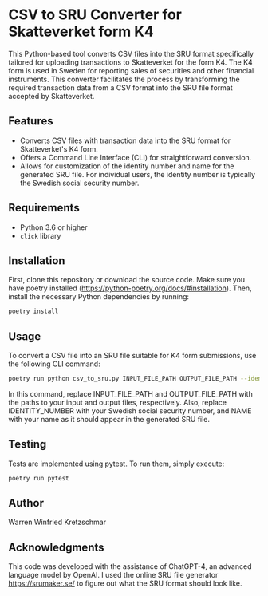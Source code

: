 # CSV to SRU Converter for Skatteverket form K4

This Python-based tool converts CSV files into the SRU format specifically tailored for uploading transactions to Skatteverket for the form K4. The K4 form is used in Sweden for reporting sales of securities and other financial instruments. This converter facilitates the process by transforming the required transaction data from a CSV format into the SRU file format accepted by Skatteverket.

## Features

- Converts CSV files with transaction data into the SRU format for Skatteverket's K4 form.
- Offers a Command Line Interface (CLI) for straightforward conversion.
- Allows for customization of the identity number and name for the generated SRU file. For individual users, the identity number is typically the Swedish social security number.

## Requirements

- Python 3.6 or higher
- `click` library

## Installation

First, clone this repository or download the source code. Make sure you have poetry installed (https://python-poetry.org/docs/#installation). Then, install the necessary Python dependencies by running:

```bash
poetry install
```

## Usage

To convert a CSV file into an SRU file suitable for K4 form submissions, use the following CLI command:

```bash
poetry run python csv_to_sru.py INPUT_FILE_PATH OUTPUT_FILE_PATH --identity "IDENTITY_NUMBER" --name "NAME"
```

In this command, replace INPUT_FILE_PATH and OUTPUT_FILE_PATH with the paths to your input and output files, respectively. Also, replace IDENTITY_NUMBER with your Swedish social security number, and NAME with your name as it should appear in the generated SRU file.

## Testing

Tests are implemented using pytest. To run them, simply execute:

```bash
poetry run pytest
```

## Author

Warren Winfried Kretzschmar

## Acknowledgments

This code was developed with the assistance of ChatGPT-4, an advanced language model by OpenAI.
I used the online SRU file generator https://srumaker.se/ to figure out what the SRU format should look like.
